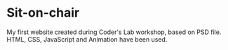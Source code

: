 # Sit-on-chair
My first website created during Coder's Lab workshop, based on PSD file.
HTML, CSS, JavaScript and Animation have been used.

